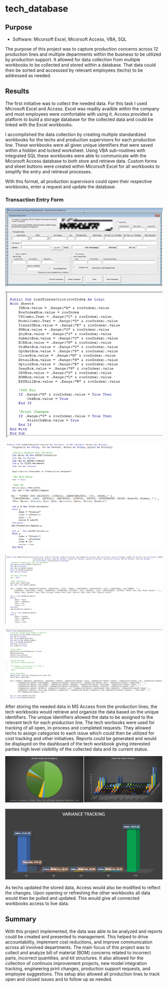 # tech_database

## Purpose
* Software: Micorsoft Excel, Micorsoft Access, VBA, SQL

The purpose of this project was to capture production concerns across 12 production lines and multiple departments within the business to be utilized by production support.  It allowed for data collection from mulitple workbooks to be collected and stored within a database.  That data could then be sorted and accesssed by relevant employees (techs) to be addressed as needed.  

## Results
The first initiative was to collect the needed data.  For this task I used Microsoft Excel and Access.  Excel was readily availble within the company and most employees were comfortable with using it. Access provided a platform to build a storage database for the collected data and could be linked with the Excel workbooks.

I accomplished the data collection by creating multiple standardized workbooks for the techs and production supervisors for each production line.  These workbooks were all given unique identifiers that were saved within a hidden and locked worksheet.  Using VBA sub-routines with integrated SQL these workbooks were able to communicate with the Micorsoft Access database to both store and retrieve data.  Custom forms and sheet buttons were created within Micorsoft Excel for all workbooks to simplify the entry and retrieval processes.

With this format, all production supervisors could open their respective workbooks, enter a request and update the database.

### Transaction Entry Form
![](https://github.com/Jbailey8316/tech_database/blob/main/images/TransForm.PNG)

![](https://github.com/Jbailey8316/tech_database/blob/main/images/LoadTransForm.PNG)

![](https://github.com/Jbailey8316/tech_database/blob/main/images/submitreq.PNG)

![](https://github.com/Jbailey8316/tech_database/blob/main/images/SubmitTrans.PNG)

![](https://github.com/Jbailey8316/tech_database/blob/main/images/Loadtrans.PNG)

After storing the needed data in MS Access from the production lines, the tech workbooks would retrieve and organize the data based on the unique identifiers.  The unique identifiers allowed the data to be assigned to the relevant tech for each production line.  The tech worbooks were used for tracking of all open, in-process and completed requests.  They allowed techs to assign categories to each issue which could then be utilized for cost tracking and other initiatives.  Reports could be generated and would be displayed on the dashboard of the tech workbook giving interested parties high level visibility of the collected data and its current status.

![dashboard1](https://github.com/Jbailey8316/tech_database/blob/main/images/dashboard1.PNG)

![dashboard2](https://github.com/Jbailey8316/tech_database/blob/main/images/dashboard2.PNG)

As techs updated the stored data, Access would also be modified to reflect the changes.  Upon opening or refreshing the other workbooks all data would then be pulled and updated.  This would give all connected workbooks access to live data.


## Summary
With this project implemented, the data was able to be analyzed and reports could be created and presented to management. This helped to drive accountability, implement cost reductions, and improve communication across all involved departments.  The main focus of this project was to collect and analyze bill of material (BOM) concerns related to incorrect parts, incorrect quantities, and kit structures.  It also allowed for the collection of continuos improvement projects, new model integration tracking, engineering print changes, production support requests, and employee suggestions. This setup also allowed all production lines to track open and closed issues and to follow up as needed.
